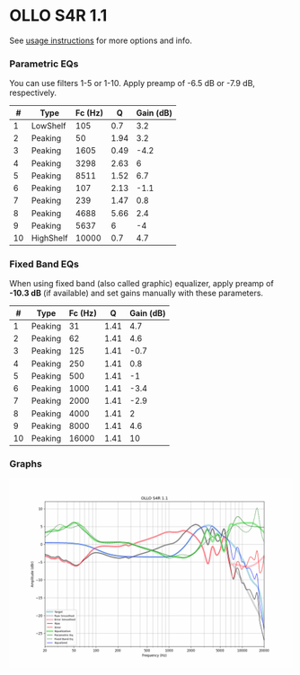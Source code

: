 # OLLO S4R 1.1
See [usage instructions](https://github.com/jaakkopasanen/AutoEq#usage) for more options and info.

### Parametric EQs
You can use filters 1-5 or 1-10. Apply preamp of -6.5 dB or -7.9 dB, respectively.

|   # | Type      |   Fc (Hz) |    Q |   Gain (dB) |
|-----|-----------|-----------|------|-------------|
|   1 | LowShelf  |       105 | 0.7  |         3.2 |
|   2 | Peaking   |        50 | 1.94 |         3.2 |
|   3 | Peaking   |      1605 | 0.49 |        -4.2 |
|   4 | Peaking   |      3298 | 2.63 |         6   |
|   5 | Peaking   |      8511 | 1.52 |         6.7 |
|   6 | Peaking   |       107 | 2.13 |        -1.1 |
|   7 | Peaking   |       239 | 1.47 |         0.8 |
|   8 | Peaking   |      4688 | 5.66 |         2.4 |
|   9 | Peaking   |      5637 | 6    |        -4   |
|  10 | HighShelf |     10000 | 0.7  |         4.7 |

### Fixed Band EQs
When using fixed band (also called graphic) equalizer, apply preamp of **-10.3 dB** (if available) and set gains manually with these parameters.

|   # | Type    |   Fc (Hz) |    Q |   Gain (dB) |
|-----|---------|-----------|------|-------------|
|   1 | Peaking |        31 | 1.41 |         4.7 |
|   2 | Peaking |        62 | 1.41 |         4.6 |
|   3 | Peaking |       125 | 1.41 |        -0.7 |
|   4 | Peaking |       250 | 1.41 |         0.8 |
|   5 | Peaking |       500 | 1.41 |        -1   |
|   6 | Peaking |      1000 | 1.41 |        -3.4 |
|   7 | Peaking |      2000 | 1.41 |        -2.9 |
|   8 | Peaking |      4000 | 1.41 |         2   |
|   9 | Peaking |      8000 | 1.41 |         4.6 |
|  10 | Peaking |     16000 | 1.41 |        10   |

### Graphs
![](./OLLO%20S4R%201.1.png)

